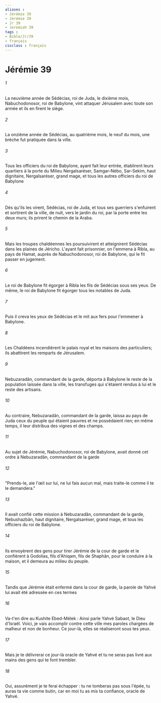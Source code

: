 ```yaml
---
aliases : 
- Jérémie 39
- Jérémie 39
- Jr 39
- Jeremiah 39
tags : 
- Bible/Jr/39
- français
cssclass : français
---
```


# Jérémie 39

###### 1
La neuvième année de Sédécias, roi de Juda, le dixième mois, Nabuchodonosor, roi de Babylone, vint attaquer Jérusalem avec toute son armée et ils en firent le siège.
###### 2
La onzième année de Sédécias, au quatrième mois, le neuf du mois, une brèche fut pratiquée dans la ville.
###### 3
Tous les officiers du roi de Babylone, ayant fait leur entrée, établirent leurs quartiers à la porte du Milieu Nergalsaréser, Samgar-Nébo, Sar-Sekim, haut dignitaire, Nergalsaréser, grand mage, et tous les autres officiers du roi de Babylone 
###### 4
Dès qu'ils les virent, Sédécias, roi de Juda, et tous ses guerriers s'enfuirent et sortirent de la ville, de nuit, vers le jardin du roi, par la porte entre les deux murs; ils prirent le chemin de la Araba.
###### 5
Mais les troupes chaldéennes les poursuivirent et atteignirent Sédécias dans les plaines de Jéricho. L'ayant fait prisonnier, on l'emmena à Ribla, au pays de Hamat, auprès de Nabuchodonosor, roi de Babylone, qui le fit passer en jugement.
###### 6
Le roi de Babylone fit égorger à Ribla les fils de Sédécias sous ses yeux. De même, le roi de Babylone fit égorger tous les notables de Juda.
###### 7
Puis il creva les yeux de Sédécias et le mit aux fers pour l'emmener à Babylone.
###### 8
Les Chaldéens incendièrent le palais royal et les maisons des particuliers; ils abattirent les remparts de Jérusalem.
###### 9
Nebuzaradân, commandant de la garde, déporta à Babylone le reste de la population laissée dans la ville, les transfuges qui s'étaient rendus à lui et le reste des artisans.
###### 10
Au contraire, Nebuzaradân, commandant de la garde, laissa au pays de Juda ceux du peuple qui étaient pauvres et ne possédaient rien; en même temps, il leur distribua des vignes et des champs.
###### 11
Au sujet de Jérémie, Nabuchodonosor, roi de Babylone, avait donné cet ordre à Nebuzaradân, commandant de la garde
###### 12
"Prends-le, aie l'œil sur lui, ne lui fais aucun mal, mais traite-le comme il te le demandera."
###### 13
Il avait confié cette mission à Nebuzaradân, commandant de la garde, Nebushazbân, haut dignitaire, Nergalsaréser, grand mage, et tous les officiers du roi de Babylone. 
###### 14
Ils envoyèrent des gens pour tirer Jérémie de la cour de garde et le confièrent à Godolias, fils d'Ahiqam, fils de Shaphân, pour le conduire à la maison, et il demeura au milieu du peuple.
###### 15
Tandis que Jérémie était enfermé dans la cour de garde, la parole de Yahvé lui avait été adressée en ces termes
###### 16
Va-t'en dire au Kushite Ebed-Mélek : Ainsi parle Yahvé Sabaot, le Dieu d'Israël. Voici, je vais accomplir contre cette ville mes paroles chargées de malheur et non de bonheur. Ce jour-là, elles se réaliseront sous tes yeux.
###### 17
Mais je te délivrerai ce jour-là oracle de Yahvé et tu ne seras pas livré aux mains des gens qui te font trembler.
###### 18
Oui, assurément je te ferai échapper : tu ne tomberas pas sous l'épée, tu auras ta vie comme butin, car en moi tu as mis ta confiance, oracle de Yahvé.
